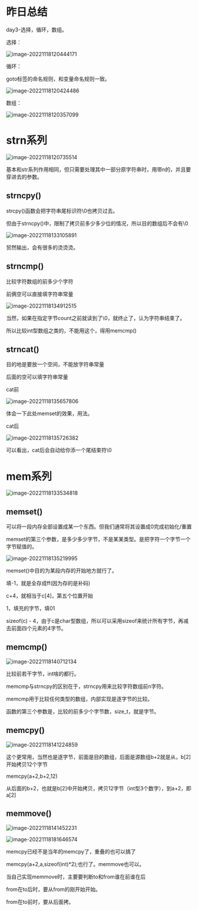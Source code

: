 # 昨日总结

day3-选择，循环，数组。

选择：

![image-20221118120444171](C:\Users\23614\AppData\Roaming\Typora\typora-user-images\image-20221118120444171.png)



循环：

goto标签的命名规则，和变量命名规则一致。

![image-20221118120424486](C:\Users\23614\AppData\Roaming\Typora\typora-user-images\image-20221118120424486.png)



数组：

![image-20221118120357099](C:\Users\23614\AppData\Roaming\Typora\typora-user-images\image-20221118120357099.png)





# strn系列

![image-20221118120735514](C:\Users\23614\AppData\Roaming\Typora\typora-user-images\image-20221118120735514.png)

基本和str系列作用相同，但只需要处理其中一部分原字符串时，用带n的，并且要穿进去的参数。



## strncpy()

strcpy()函数会把字符串尾标识符\0也拷贝过去。

但由于strncpy()中，限制了拷贝前多少多少位的情况，所以目的数组后不会有\0

![image-20221118133105891](C:\Users\23614\AppData\Roaming\Typora\typora-user-images\image-20221118133105891.png)

贸然输出，会有很多的烫烫烫。



## strncmp()

比较字符数组的前多少个字符

前俩空可以直接填字符串常量

![image-20221118134912515](C:\Users\23614\AppData\Roaming\Typora\typora-user-images\image-20221118134912515.png)

当然，如果在指定字节count之前就读到了\0，就终止了，认为字符串结束了。

所以比较int型数组之类的，不能用这个，得用memcmp()





## strncat()

目的地是要放一个空间，不能放字符串常量

后面的空可以填字符串常量

cat前

![image-20221118135657806](C:\Users\23614\AppData\Roaming\Typora\typora-user-images\image-20221118135657806.png)

体会一下此处memset的效果，用法。

cat后

![image-20221118135726382](C:\Users\23614\AppData\Roaming\Typora\typora-user-images\image-20221118135726382.png)

可以看出，cat后会自动给你添一个尾结束符\0



# mem系列

![image-20221118133534818](C:\Users\23614\AppData\Roaming\Typora\typora-user-images\image-20221118133534818.png)

## memset()

可以将一段内存全部设置成某一个东西。但我们通常将其设置成0完成初始化/重置

memset的第三个参数，是多少多少字节，不是某某类型。是把字符一个字节一个字节赋值的。

![image-20221118135219995](C:\Users\23614\AppData\Roaming\Typora\typora-user-images\image-20221118135219995.png)

memset()中目的为某段内存的开始地方就行了。

填-1，就是全存成ff(因为存的是补码)

c+4，就相当于c[4]，第五个位置开始

1，填充的字节，填01

sizeof(c) - 4，由于c是char型数组，所以可以采用sizeof来统计所有字节，再减去前面四个元素的4字节。



## memcmp()

![image-20221118140712134](C:\Users\23614\AppData\Roaming\Typora\typora-user-images\image-20221118140712134.png)

比较前若干字节，int啥的都行。

memcmp与strncpy的区别在于，strncpy用来比较字符数组前n字符。

memcmp用于比较任何类型的数组，内部实现是逐字节的比较。

函数的第三个参数是，比较的前多少个字节数，size_t，就是字节。

## memcpy()

![image-20221118141224859](C:\Users\23614\AppData\Roaming\Typora\typora-user-images\image-20221118141224859.png)

这个更常用，当然也是逐字节，前面是目的数组，后面是源数组b+2就是从，b[2]开始拷贝12个字节

memcpy(a+2,b+2,12)

从后面的b+2，也就是b[2]中开始拷贝，拷贝12字节（int型3个数字），到a+2，即a[2]





## memmove()

![image-20221118141452231](C:\Users\23614\AppData\Roaming\Typora\typora-user-images\image-20221118141452231.png)

![image-20221118181646574](C:\Users\23614\AppData\Roaming\Typora\typora-user-images\image-20221118181646574.png)



memcpy已经不是当年的memcpy了，重叠的也可以搞了

memcpy(a+2,a,sizeof(int)*2);也行了。memmove也可以。



当自己实现memmove时，主要要判断to和from谁在前谁在后

from在to后时，要从from的刚开始开始。

from在to前时，要从后面拷。



















